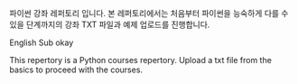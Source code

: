파이썬 강좌 레퍼토리 입니다. 본 레퍼토리에서는 처음부터 파이썬을 능숙하게 다를 수 있을 단계까지의 강좌 TXT 파일과 예제 업로드를 진행합니다.

English Sub okay

This repertory is a Python courses repertory. Upload a txt file from the basics to proceed with the courses.
